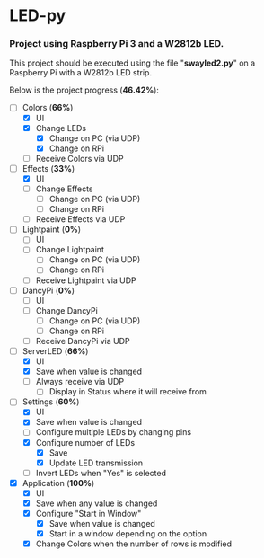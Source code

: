 # LED-py
### Project using Raspberry Pi 3 and a W2812b LED.

This project should be executed using the file "**swayled2.py**" on a Raspberry Pi with a W2812b LED strip.

Below is the project progress (**46.42%**):

- [ ] Colors (**66%**)
	- [x] UI
	- [x] Change LEDs
		- [x] Change on PC (via UDP)
		- [x] Change on RPi
	- [ ] Receive Colors via UDP

- [ ] Effects (**33%**)
	- [x] UI
	- [ ] Change Effects
		- [ ] Change on PC (via UDP)
		- [ ] Change on RPi
	- [ ] Receive Effects via UDP

- [ ] Lightpaint (**0%**)
	- [ ] UI
	- [ ] Change Lightpaint
		- [ ] Change on PC (via UDP)
		- [ ] Change on RPi
	- [ ] Receive Lightpaint via UDP

- [ ] DancyPi (**0%**)
	- [ ] UI
	- [ ] Change DancyPi
		- [ ] Change on PC (via UDP)
		- [ ] Change on RPi
	- [ ] Receive DancyPi via UDP

- [ ] ServerLED (**66%**)
	- [x] UI
	- [x] Save when value is changed
	- [ ] Always receive via UDP
		- [ ] Display in Status where it will receive from

- [ ] Settings (**60%**)
	- [x] UI
	- [x] Save when value is changed
	- [ ] Configure multiple LEDs by changing pins
	- [x] Configure number of LEDs
		- [x] Save
		- [x] Update LED transmission
	- [ ] Invert LEDs when "Yes" is selected

- [x] Application (**100%**)
	- [x] UI
	- [x] Save when any value is changed
	- [x] Configure "Start in Window"
		- [x] Save when value is changed
		- [x] Start in a window depending on the option
	- [x] Change Colors when the number of rows is modified
